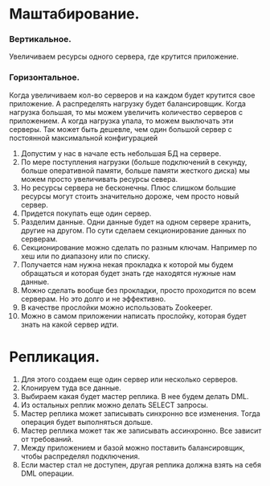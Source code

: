 # Маштабирование.

### Вертикальное. 
Увеличиваем ресурсы одного сервера, где крутится приложение.

### Горизонтальное. 
Когда увеличиваем кол-во серверов и на каждом будет крутится свое приложение. А распределять нагрузку будет балансировщик.
Когда нагрузка большая, то мы можем увеличить количество серверов с приложением. А когда нагрузка упала, то можем выключать эти серверы. Так может быть дешевле, чем один большой сервер с постоянной максимальной конфигурацией


  1. Допустим у нас в начале есть небольшая БД на сервере. 
  2. По мере поступления нагрузки (больше подключений в секунду, больше оперативной памяти, больше памяти жесткого диска) мы можем просто увеличивать ресурсы севера. 
  3. Но ресурсы сервера не бесконечны. Плюс слишком большие ресурсы могут стоить значительно дороже, чем просто новый сервер.
  4. Придется покупать еще один сервер.
  5. Разделим данные. Одни данные будет на одном сервере хранить, другие на другом. По сути сделаем секционирование данных по серверам. 
  6. Секционирование можно сделать по разным ключам. Например по хеш или по диапазону или по списку. 
  7. Получается нам нужна некая прокладка к которой мы будем обращаться и которая будет знать где находятся нужные нам данные. 
  8. Можно сделать вообще без прокладки, просто проходится по всем серверам. Но это долго и не эффективно. 
  9. В качестве прослойки можно использовать Zookeeper. 
  10. Можно в самом приложении написать прослойку, которая будет знать на какой сервер идти. 


# Репликация.
  1. Для этого создаем еще один сервер или несколько серверов. 
  2. Клонируем туда все данные. 
  3. Выбираем какая будет мастер реплика. В нее будем делать DML. 
  4. Из остальных реплик можно делать SELECT запросы. 
  5. Мастер реплика может записывать синхронно все изменения. Тогда операция будет выполняться дольше.
  6. Мастер реплика может так же записывать ассинхронно. Все зависит от требований.
  7. Между приложением и базой можно поставить балансировщик, чтобы распределял подключения. 
  8. Если мастер стал не доступен, другая реплика должна взять на себя DML операции. 




